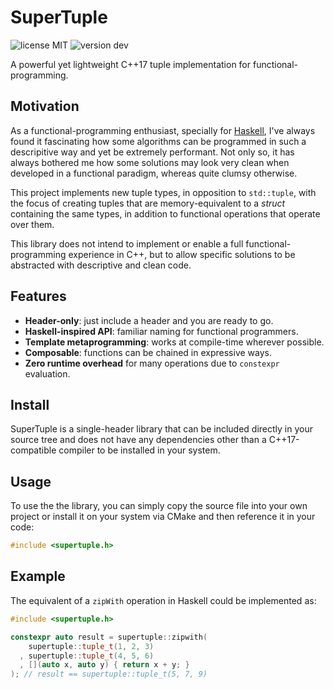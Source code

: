# SuperTuple
![license MIT](https://img.shields.io/badge/license-MIT-lightgrey.svg)
![version dev](https://img.shields.io/badge/version-1.1-green.svg)

A powerful yet lightweight C++17 tuple implementation for functional-programming.

## Motivation
As a functional-programming enthusiast, specially for [Haskell](https://www.haskell.org/),
I've always found it fascinating how some algorithms can be programmed in such a
descripitive way and yet be extremely performant. Not only so, it has always bothered
me how some solutions may look very clean when developed in a functional paradigm,
whereas quite clumsy otherwise.

This project implements new tuple types, in opposition to `std::tuple`, with the
focus of creating tuples that are memory-equivalent to a _struct_ containing the
same types, in addition to functional operations that operate over them.

This library does not intend to implement or enable a full functional-programming
experience in C++, but to allow specific solutions to be abstracted with descriptive
and clean code.

## Features
- **Header-only**: just include a header and you are ready to go.
- **Haskell-inspired API**: familiar naming for functional programmers.
- **Template metaprogramming**: works at compile-time wherever possible.
- **Composable**: functions can be chained in expressive ways.
- **Zero runtime overhead** for many operations due to `constexpr` evaluation.

## Install
SuperTuple is a single-header library that can be included directly in your source
tree and does not have any dependencies other than a C++17-compatible compiler to
be installed in your system.


## Usage
To use the the library, you can simply copy the source file into your own project
or install it on your system via CMake and then reference it in your code:
```cpp
#include <supertuple.h>
```

## Example
The equivalent of a `zipWith` operation in Haskell could be implemented as:
```cpp
#include <supertuple.h>

constexpr auto result = supertuple::zipwith(
    supertuple::tuple_t(1, 2, 3)
  , supertuple::tuple_t(4, 5, 6)
  , [](auto x, auto y) { return x + y; }
); // result == supertuple::tuple_t(5, 7, 9)
```
